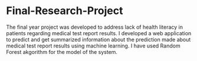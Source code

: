 # Final-Research-Project

The final year project was developed to address lack of health literacy in patients regarding medical test report results. I developed a web application to predict and get summarized information about the prediction made about medical test report results using machine learning. I have used Random Forest akgorithm for the model of the system. 
